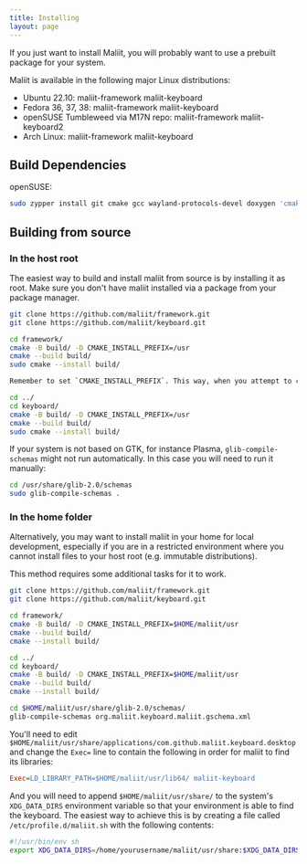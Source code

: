 ```yaml
---
title: Installing
layout: page
---
```


If you just want to install Maliit, you will probably want to use a prebuilt package for your system.

Maliit is available in the following major Linux distributions:

* Ubuntu 22.10: maliit-framework maliit-keyboard
* Fedora 36, 37, 38: maliit-framework maliit-keyboard
* openSUSE Tumbleweed via M17N repo: maliit-framework maliit-keyboard2
* Arch Linux: maliit-framework maliit-keyboard

## Build Dependencies

openSUSE:
```bash
sudo zypper install git cmake gcc wayland-protocols-devel doxygen 'cmake(Qt5Gui)' 'cmake(Qt5Quick)' 'cmake(Qt5DBus)' 'cmake(Qt5WaylandClient)' 'cmake(Qt5XkbCommonSupport)' 'cmake(Qt5QuickControls2)' 'cmake(Qt5Multimedia)' 'cmake(Qt5Feedback)' libqt5-qtwayland-private-headers-devel anthy-devel libpinyin-devel libchewing-devel libpresage-devel hunspell-devel glib2-tools
```

## Building from source

### In the host root

The easiest way to build and install maliit from source is by installing it as root.
Make sure you don't have maliit installed via a package from your package manager.

```bash
git clone https://github.com/maliit/framework.git
git clone https://github.com/maliit/keyboard.git

cd framework/
cmake -B build/ -D CMAKE_INSTALL_PREFIX=/usr
cmake --build build/
sudo cmake --install build/

Remember to set `CMAKE_INSTALL_PREFIX`. This way, when you attempt to compile the keyboard component, it will automatically pick the framework build as a dependency.

cd ../
cd keyboard/
cmake -B build/ -D CMAKE_INSTALL_PREFIX=/usr
cmake --build build/
sudo cmake --install build/
```

If your system is not based on GTK, for instance Plasma, `glib-compile-schemas` might not run automatically. In this case you will need to run it manually:

```bash
cd /usr/share/glib-2.0/schemas
sudo glib-compile-schemas .
```

### In the home folder

Alternatively, you may want to install maliit in your home for local development, especially if you are in a restricted environment where you cannot install files to your host root (e.g. immutable distributions).

This method requires some additional tasks for it to work.

```bash
git clone https://github.com/maliit/framework.git
git clone https://github.com/maliit/keyboard.git

cd framework/
cmake -B build/ -D CMAKE_INSTALL_PREFIX=$HOME/maliit/usr
cmake --build build/
cmake --install build/

cd ../
cd keyboard/
cmake -B build/ -D CMAKE_INSTALL_PREFIX=$HOME/maliit/usr
cmake --build build/
cmake --install build/

cd $HOME/maliit/usr/share/glib-2.0/schemas/
glib-compile-schemas org.maliit.keyboard.maliit.gschema.xml
```

You'll need to edit `$HOME/maliit/usr/share/applications/com.github.maliit.keyboard.desktop` and change the `Exec=` line to contain the following in order for maliit to find its libraries:

```ini
Exec=LD_LIBRARY_PATH=$HOME/maliit/usr/lib64/ maliit-keyboard
```

And you will need to append `$HOME/maliit/usr/share/` to the system's `XDG_DATA_DIRS` environment variable so that your environment is able to find the keyboard. The easiest way to achieve this is by creating a file called `/etc/profile.d/maliit.sh` with the following contents:

```bash
#!/usr/bin/env sh
export XDG_DATA_DIRS=/home/yourusername/maliit/usr/share:$XDG_DATA_DIRS
```
